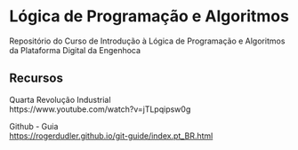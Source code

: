 # Lógica de Programação e Algoritmos

Repositório do Curso de Introdução à Lógica de Programação e Algoritmos da Plataforma Digital da Engenhoca

## Recursos

<p>
Quarta Revolução Industrial </br>
https://www.youtube.com/watch?v=jTLpqipsw0g</br>

Github - Guia </br>
https://rogerdudler.github.io/git-guide/index.pt_BR.html </br>
<p/>
